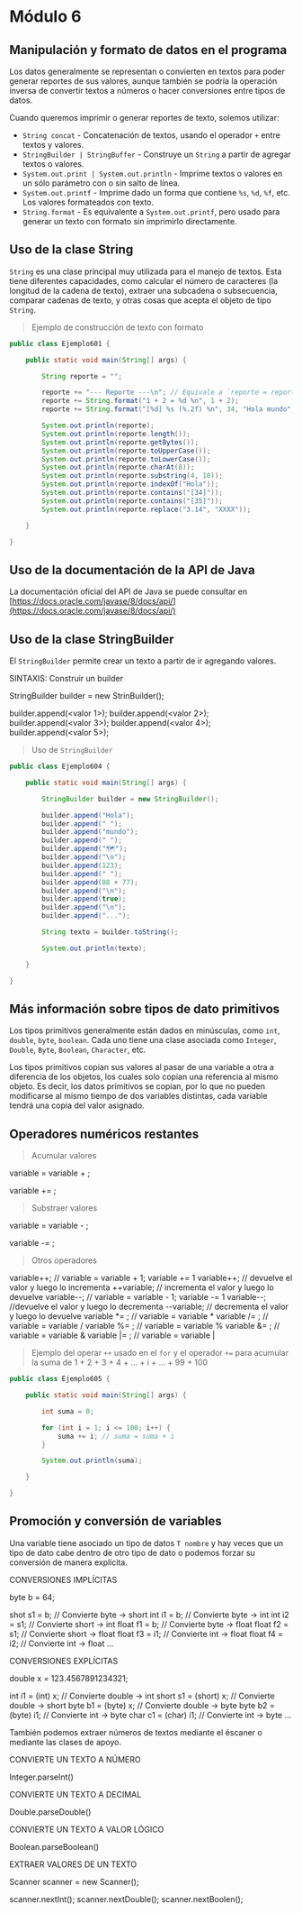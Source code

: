 # Módulo 6

## Manipulación y formato de datos en el programa

Los datos generalmente se representan o convierten en textos para poder 
generar reportes de sus valores, aunque también se podría la operación
inversa de convertir textos a números o hacer conversiones entre tipos de datos.

Cuando queremos imprimir o generar reportes de texto, solemos utilizar:

- `String concat` - Concatenación de textos, usando el operador `+` entre textos y valores.
- `StringBuilder | StringBuffer` - Construye un `String` a partir de agregar textos o valores.
- `System.out.print | System.out.println` - Imprime textos o valores en un sólo parámetro con o sin salto de línea.
- `System.out.printf` - Imprime dado un forma que contiene `%s`, `%d`, `%f`, etc. Los valores formateados con texto.
- `String.format` - Es equivalente a `System.out.printf`, pero usado para generar un texto con formato sin imprimirlo 
  directamente.

## Uso de la clase String

`String` es una clase principal muy utilizada para el manejo de textos.
Esta tiene diferentes capacidades, como calcular el número de caracteres
(la longitud de la cadena de texto), extraer una subcadena o subsecuencia,
comparar cadenas de texto, y otras cosas que acepta el objeto de tipo `String`.

> Ejemplo de construcción de texto con formato

```java
public class Ejemplo601 {

    public static void main(String[] args) {

        String reporte = "";

        reporte += "--- Reporte ---\n"; // Equivale a `reporte = reporte + ...`
        reporte += String.format("1 + 2 = %d %n", 1 + 2);
        reporte += String.format("[%d] %s (%.2f) %n", 34, "Hola mundo", 3.1416);

        System.out.println(reporte);
        System.out.println(reporte.length());
        System.out.println(reporte.getBytes());
        System.out.println(reporte.toUpperCase());
        System.out.println(reporte.toLowerCase());
        System.out.println(reporte.charAt(8));
        System.out.println(reporte.substring(4, 10));
        System.out.println(reporte.indexOf("Hola"));
        System.out.println(reporte.contains("[34]"));
        System.out.println(reporte.contains("[35]"));
        System.out.println(reporte.replace("3.14", "XXXX"));

    }

}
```

## Uso de la documentación de la API de Java

La documentación oficial del API de Java se puede consultar en
[https://docs.oracle.com/javase/8/docs/api/](https://docs.oracle.com/javase/8/docs/api/)

## Uso de la clase StringBuilder

El `StringBuilder` permite crear un texto a partir de ir agregando valores.

  SINTAXIS: Construir un builder

  StringBuilder builder = new StrinBuilder();

  builder.append(<valor 1>);
  builder.append(<valor 2>);
  builder.append(<valor 3>);
  builder.append(<valor 4>);
  builder.append(<valor 5>);

> Uso de `StringBuilder`

```java
public class Ejemplo604 {

    public static void main(String[] args) {

        StringBuilder builder = new StringBuilder();

        builder.append("Hola");
        builder.append(" ");
        builder.append("mundo");
        builder.append(" ");
        builder.append("🗺️");
        builder.append("\n");
        builder.append(123);
        builder.append(" ");
        builder.append(88 + 77);
        builder.append("\n");
        builder.append(true);
        builder.append("\n");
        builder.append("...");

        String texto = builder.toString();

        System.out.println(texto);

    }

}
```

## Más información sobre tipos de dato primitivos

Los tipos primitivos generalmente están dados en minúsculas, como `int`, `double`, 
`byte`, `boolean`. Cada uno tiene una clase asociada como `Integer`, `Double`,
`Byte`, `Boolean`, `Character`, etc.

Los tipos primitivos copian sus valores al pasar de una variable a otra
a diferencia de los objetos, los cuales solo copian una referencia al mismo
objeto. Es decir, los datos primitivos se copian, por lo que no pueden
modificarse al mismo tiempo de dos variables distintas, cada variable
tendrá una copia del valor asignado.

## Operadores numéricos restantes

> Acumular valores

  variable = variable + <valor>;
  
  variable += <valor>;

> Substraer valores

  variable = variable - <valor>;
  
  variable -= <valor>;

> Otros operadores

  variable++; // variable = variable + 1; variable += 1
  variable++; // devuelve el valor y luego lo incrementa
  ++variable; // incrementa el valor y luego lo devuelve
  variable--; // variable = variable - 1; variable -= 1
  variable--; //devuelve el valor y luego lo decrementa
  --variable; // decrementa el valor y luego lo devuelve
  variable *= <valor>; // variable = variable * <valor>
  variable /= <valor>; // variable = variable / <valor>
  variable %= <valor>; // variable = variable % <valor>
  variable &= <valor>; // variable = variable & <valor>
  variable |= <valor>; // variable = variable | <valor>

> Ejemplo del operar `++` usado en el `for` y el operador `+=` para acumular
> la suma de 1 + 2 + 3 + 4 + ... + i + ... + 99 + 100

```java
public class Ejemplo605 {

    public static void main(String[] args) {

        int suma = 0;

        for (int i = 1; i <= 100; i++) {
            suma += i; // suma = suma + i
        }

        System.out.println(suma);

    }

}
```

## Promoción y conversión de variables

Una variable tiene asociado un tipo de datos `T nombre` y hay veces que un tipo
de dato cabe dentro de otro tipo de dato o podemos forzar su conversión de manera
explícita.

  CONVERSIONES IMPLÍCITAS
  
  byte b = 64;

  shot s1 = b; // Convierte byte -> short
  int i1 = b; // Convierte byte -> int
  int i2 = s1; // Convierte short -> int
  float f1 = b; // Convierte byte -> float
  float f2 = s1; // Convierte short -> float
  float f3 = i1; // Convierte int -> float
  float f4 = i2; // Convierte int -> float
  ...

  CONVERSIONES EXPLÍCITAS

  double x = 123.4567891234321;

  int i1 = (int) x; // Convierte double -> int
  short s1 = (short) x; // Convierte double -> short
  byte b1 = (byte) x; // Convierte double -> byte
  byte b2 = (byte) i1; // Convierte int -> byte
  char c1 = (char) i1; // Convierte int -> byte
  ...
  
También podemos extraer números de textos mediante el éscaner o mediante
las clases de apoyo.

  CONVIERTE UN TEXTO A NÚMERO
  
  Integer.parseInt(<texto>)

  CONVIERTE UN TEXTO A DECIMAL
  
  Double.parseDouble(<texto>)

  CONVIERTE UN TEXTO A VALOR LÓGICO
  
  Boolean.parseBoolean(<texto>)

  EXTRAER VALORES DE UN TEXTO
  
  Scanner scanner = new Scanner(<texto>);
  
  scanner.nextInt();
  scanner.nextDouble();
  scanner.nextBoolen();